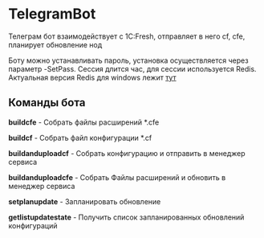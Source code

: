 # TelegramBot
Телеграм бот взаимодействует с 1C:Fresh, отправляет в него cf, cfe, планирует обновление нод

Боту можно устанавливать пароль, установка осуществляется через параметр -SetPass. Сессия длится час, для сессии используется Redis.
Актуальная версия Redis для windows лежит [тут](https://github.com/MicrosoftArchive/redis/releases)

## Команды бота

**buildcfe** 					- Собрать файлы расширений *.cfe

**buildcf** 					- Собрать файл конфигурации *.cf

**buildanduploadcf** 	- Собрать конфигурацию и отправить в менеджер сервиса

**buildanduploadcfe** - Собрать Файлы расширений и обновить в менеджер сервиса

**setplanupdate** 		- Запланировать обновление

**getlistupdatestate** - Получить список запланированных обновлений конфигураций
